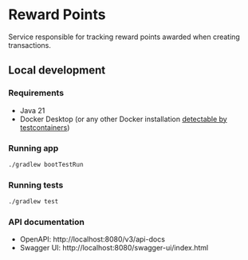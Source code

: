 # Reward Points

Service responsible for tracking reward points awarded when creating transactions.

## Local development

### Requirements
* Java 21
* Docker Desktop (or any other Docker installation [detectable by testcontainers](https://golang.testcontainers.org/features/configuration/#docker-host-detection))

### Running app

```bash
./gradlew bootTestRun
```

### Running tests
```bash
./gradlew test
```

### API documentation

* OpenAPI: http://localhost:8080/v3/api-docs
* Swagger UI: http://localhost:8080/swagger-ui/index.html